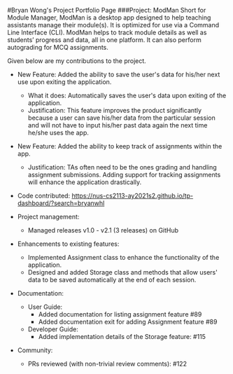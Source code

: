 #Bryan Wong's Project Portfolio Page
###Project: ModMan
Short for Module Manager, ModMan is a desktop app designed to help teaching assistants manage their module(s). It is optimized for use via a Command Line Interface (CLI). ModMan helps to track module details as well as students’ progress and data, all in one platform. It can also perform autograding for MCQ assignments.

Given below are my contributions to the project.

- New Feature: Added the ability to save the user's data for his/her next use upon exiting the application.
    - What it does: Automatically saves the user's data upon exiting of the application.
    - Justification: This feature improves the product significantly because a user can save his/her data from the particular session and will not have to input his/her past data again the next time he/she uses the app.

- New Feature: Added the ability to keep track of assignments within the app.
    - Justification: TAs often need to be the ones grading and handling assignment submissions. Adding support for tracking assignments will enhance the application drastically.

- Code contributed: https://nus-cs2113-ay2021s2.github.io/tp-dashboard/?search=bryanwhl

- Project management:
    - Managed releases v1.0 - v2.1 (3 releases) on GitHub
- Enhancements to existing features:
    - Implemented Assignment class to enhance the functionality of the application.
    - Designed and added Storage class and methods that allow users' data to be saved automatically at the end of each session.
- Documentation:
    - User Guide:
        - Added documentation for listing assignment feature #89
        - Added documentation exit for adding Assignment feature #89
    - Developer Guide:
        - Added implementation details of the Storage feature: #115
- Community:
    - PRs reviewed (with non-trivial review comments): #122